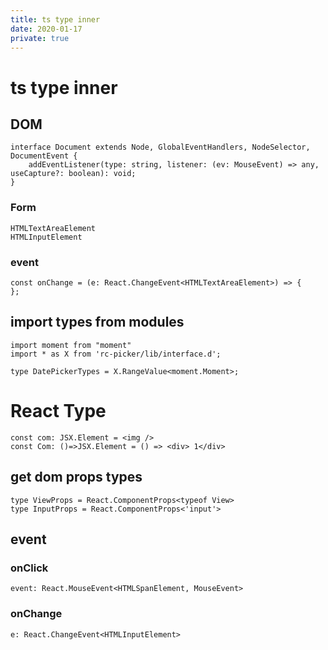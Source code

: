 ```yaml
---
title: ts type inner
date: 2020-01-17
private: true
---
```

# ts type inner

## DOM

    interface Document extends Node, GlobalEventHandlers, NodeSelector, DocumentEvent {
        addEventListener(type: string, listener: (ev: MouseEvent) => any, useCapture?: boolean): void;
    }

### Form
    HTMLTextAreaElement
    HTMLInputElement

### event
    const onChange = (e: React.ChangeEvent<HTMLTextAreaElement>) => {
    };


## import types from modules
    import moment from "moment"
    import * as X from 'rc-picker/lib/interface.d';

    type DatePickerTypes = X.RangeValue<moment.Moment>;

# React Type

    const com: JSX.Element = <img />
    const Com: ()=>JSX.Element = () => <div> 1</div>

## get dom props types
    type ViewProps = React.ComponentProps<typeof View>
    type InputProps = React.ComponentProps<'input'>

## event
### onClick
    event: React.MouseEvent<HTMLSpanElement, MouseEvent>
### onChange
    e: React.ChangeEvent<HTMLInputElement>